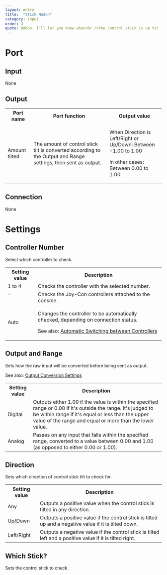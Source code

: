 ```yaml
---
layout: entry
title:  "Stick Nodon"
category: input
order: 3
quote: Wahoo! I'll let you know what<br />the control stick is up to!
---
```


<h1>Port</h1>
<h2>Input</h2>
<p>None</p>
<h2>Output</h2>
<table class="wrapped">
  <colgroup> <col /> <col /> <col /> </colgroup>

  <tbody>
    <tr>
      <th>Port name</th>
      <th>Port function</th>
      <th>Output value</th>
    </tr>
    <tr>
      <td label="Port name" rowspan="2"><span>Amount tilted</span></td>
      <td label="Port function" rowspan="2"><span>The amount of control stick tilt is converted according to the Output and Range settings, then sent as output.</span></td>
      <td label="Output value"><span><p>When Direction is Left/Right or Up/Down: Between -1.00 to 1.00</p><p>In other cases: Between 0.00 to 1.00</p></span></td>
    </tr>
  </tbody>
</table>
<h2>Connection</h2>
<p>None</p>
<h1>Settings</h1>
<h2>Controller Number</h2>
<p>Select which controller to check.</p>
<table class="wrapped">
  <colgroup> <col /> <col /> </colgroup>
  <tbody>
    <tr>
      <th>Setting value</th>
      <th>Description</th>
    </tr>
    <tr>
      <td label="Setting value"><span>1 to 4</span></td>
      <td label="Description"><span>Checks the controller with the selected number.</span></td>
    </tr>
    <tr>
      <td label="Setting value"><span></span></td>
      <td label="Description"><span>Checks the Joy-Con controllers attached to the console.</span></td>
    </tr>
    <tr>
      <td label="Setting value"><span>Auto</span></td>
      <td label="Description"><span>
        <p>Changes the controller to be automatically checked, depending on connection status.</p>
        <p>See also: <a href="/nodopedia/tips/automatic-controllers">Automatic Switching between Controllers</a></p>
      </span></td>
    </tr>
  </tbody>
</table>
<h2>Output and Range</h2>
<p>Sets how the raw input will be converted before being sent as output.</p>
<p>See also: <a href="/nodopedia/tips/output-conversion-settings">Output Conversion Settings</a></p>
<table class="wrapped">
  <colgroup> <col /> <col /> </colgroup>
  <tbody>
    <tr>
      <th>Setting value</th>
      <th>Description</th>
    </tr>
    <tr>
      <td label="Setting value"><span>Digital</span></td>
      <td label="Description"><span>Outputs either 1.00 if the value is within the specified range or 0.00 if it's outside the range. It's judged to be within range if it's equal or less than the upper value of the range and equal or more than the lower value.</span></td>
    </tr>
    <tr>
      <td label="Setting value"><span>Analog</span></td>
      <td label="Description"><span>Passes on any input that falls within the specified range, converted to a value between 0.00 and 1.00 (as opposed to either 0.00 or 1.00).</span></td>
    </tr>
  </tbody>
</table>
<h2>Direction</h2>
<p>Sets which direction of control stick tilt to check for.</p>
<table class="wrapped" style="letter-spacing: 0.0px;">
  <colgroup> <col /> <col /> </colgroup>
  <tbody>
    <tr>
      <th>Setting value</th>
      <th>Description</th>
    </tr>
    <tr>
      <td label="Setting value"><span>Any</span></td>
      <td label="Description"><span>Outputs a positive value when the control stick is tilted in any direction.</span></td>
    </tr>
    <tr>
      <td label="Setting value"><span>Up/Down</span></td>
      <td label="Description"><span>Outputs a positive value if the control stick is tilted up and a negative value if it is tilted down.</span></td>
    </tr>
    <tr>
      <td label="Setting value"><span>Left/Right</span></td>
      <td label="Description"><span>Outputs a negative value if the control stick is tilted left and a positive value if it is tilted right.</span></td>
    </tr>
  </tbody>
</table>
<h2>Which Stick?</h2>
<p>Sets the control stick to check.</p>